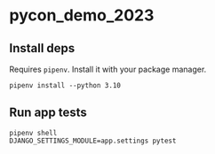 # pycon_demo_2023

## Install deps

Requires `pipenv`. Install it with your package manager.

```
pipenv install --python 3.10
```

## Run app tests

```
pipenv shell
DJANGO_SETTINGS_MODULE=app.settings pytest
```

